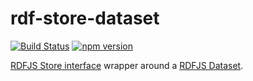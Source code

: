 # rdf-store-dataset

[![Build Status](https://travis-ci.org/rdf-ext/rdf-store-dataset.svg?branch=master)](https://travis-ci.org/rdf-ext/rdf-store-dataset)
[![npm version](https://badge.fury.io/js/rdf-store-dataset.svg)](https://badge.fury.io/js/rdf-store-dataset)

[RDFJS Store interface](https://github.com/rdfjs/representation-task-force/) wrapper around a [RDFJS Dataset](https://github.com/rdfjs/representation-task-force/wiki/Dataset-spec).
